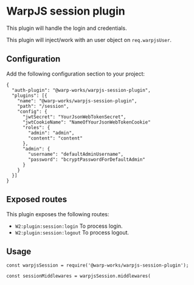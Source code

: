 # WarpJS session plugin

This plugin will handle the login and credentials.

This plugin will inject/work with an user object on `req.warpjsUser`.

## Configuration

Add the following configuration section to your project:

    {
      "auth-plugin": "@warp-works/warpjs-session-plugin",
      "plugins": [{
        "name": "@warp-works/warpjs-session-plugin",
        "path": "/session",
        "config": {
          "jwtSecret": "YourJsonWebTokenSecret",
          "jwtCookieName": "NameOfYourJsonWebTokenCookie"
          "roles": {
            "admin": "admin",
            "content": "content"
          },
          "admin": {
            "username": "defaultAdminUsername",
            "password": "bcryptPasswordForDefaultAdmin"
          }
        }
      }]
    }

## Exposed routes

This plugin exposes the following routes:

- `W2:plugin:session:login` To process login.
- `W2:plugin:session:logout` To process logout.

## Usage

    const warpjsSession = require('@warp-works/warpjs-session-plugin');

    const sessionMiddlewares = warpjsSession.middlewares(
